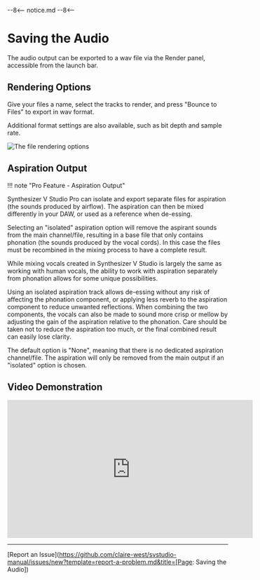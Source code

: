 --8<--
notice.md
--8<--

# Saving the Audio

The audio output can be exported to a wav file via the Render panel, accessible from the launch bar.

## Rendering Options

Give your files a name, select the tracks to render, and press "Bounce to Files" to export in wav format.

Additional format settings are also available, such as bit depth and sample rate.

![The file rendering options](../img/quickstart/render.png)

## Aspiration Output

!!! note "Pro Feature - Aspiration Output"

Synthesizer V Studio Pro can isolate and export separate files for aspiration (the sounds produced by airflow). The aspiration can then be mixed differently in your DAW, or used as a reference when de-essing.

Selecting an "isolated" aspiration option will remove the aspirant sounds from the main channel/file, resulting in a base file that only contains phonation (the sounds produced by the vocal cords). In this case the files must be recombined in the mixing process to have a complete result.

While mixing vocals created in Synthesizer V Studio is largely the same as working with human vocals, the ability to work with aspiration separately from phonation allows for some unique possibilities.

Using an isolated aspiration track allows de-essing without any risk of affecting the phonation component, or applying less reverb to the aspiration component to reduce unwanted reflections. When combining the two components, the vocals can also be made to sound more crisp or mellow by adjusting the gain of the aspiration relative to the phonation. Care should be taken not to reduce the aspiration too much, or the final combined result can easily lose clarity.

The default option is "None", meaning that there is no dedicated aspiration channel/file. The aspiration will only be removed from the main output if an "isolated" option is chosen.


## Video Demonstration

<iframe width="560" height="315" src="https://www.youtube-nocookie.com/embed/upBn5tuzBg0" title="YouTube video player" frameborder="0" allowfullscreen></iframe>

---

[Report an Issue](https://github.com/claire-west/svstudio-manual/issues/new?template=report-a-problem.md&title=[Page: Saving the Audio])
